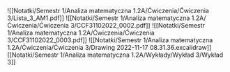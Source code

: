 ![[Notatki/Semestr 1/Analiza matematyczna 1.2A/Ćwiczenia/Ćwiczenia 3/Lista_3_AM1.pdf]]
![[Notatki/Semestr 1/Analiza matematyczna 1.2A/Ćwiczenia/Ćwiczenia 3/CCF31102022_0002.pdf]]
![[Notatki/Semestr 1/Analiza matematyczna 1.2A/Ćwiczenia/Ćwiczenia 3/CCF31102022_0003.pdf]]
![[Notatki/Semestr 1/Analiza matematyczna 1.2A/Ćwiczenia/Ćwiczenia 3/Drawing 2022-11-17 08.31.36.excalidraw]][[Notatki/Semestr 1/Analiza matematyczna 1.2A/Wykłady/Wykład 3/Wykład 3]]
